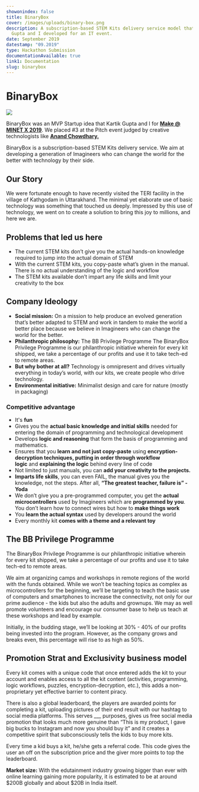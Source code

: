 ```yaml
---
showonindex: false
title: BinaryBox
cover: /images/uploads/binary-box.png
description: A subscription-based STEM Kits delivery service model that Kartik
  Gupta and I developed for an IT event.
date: September 2019
datestamp: "09.2019"
type: Hackathon Submission
documentationAvailable: true
link1: Documentation
slug: binarybox
---
```

# BinaryBox

![](images/uploads/binary-box.png)

BinaryBox was an MVP Startup idea that Kartik Gupta and I for **[Make @ MINET X 2019](https://minet.co/)**. We placed #3 at the Pitch event judged by creative technologists like **[Anand Chowdhary.](https://anandchowdhary.com/)**

BinaryBox is a subscription-based STEM Kits delivery service. We aim at developing a generation of Imagineers who can change the world for the better with technology by their side.

## Our Story

We were fortunate enough to have recently visited the TERI facility in the village of Kathgodam in Uttarakhand. The minimal yet elaborate use of basic technology was something that touched us deeply. Impressed by this use of technology, we went on to create a solution to bring this joy to millions, and here we are.

## Problems that led us here

* The current STEM kits don’t give you the actual hands-on knowledge required to jump into the actual domain of STEM
* With the current STEM kits, you copy-paste what’s given in the manual. There is no actual understanding of the logic and workflow
* The STEM kits available don’t impart any life skills and limit your creativity to the box

## Company Ideology

* **Social mission:** On a mission to help produce an evolved generation that’s better adapted to STEM and work in tandem to make the world a better place because we believe in Imagineers who can change the world for the better.
* **Philanthropic philosophy:** The BB Privilege Programme The BinaryBox Privilege Programme is our philanthropic initiative wherein for every kit shipped, we take a percentage of our profits and use it to take tech-ed to remote areas.
* **But why bother at all?** Technology is omnipresent and drives virtually everything in today’s world, with our kits, we create people who drive technology.
* **Environmental initiative:** Minimalist design and care for nature (mostly in packaging)

### Competitive advantage

* It's **fun**
* Gives you the **actual basic knowledge and initial skills** needed for entering the domain of programming and technological development
* Develops **logic and reasoning** that form the basis of programming and mathematics.
* Ensures that you **learn and not just copy-paste** using **encryption-decryption techniques, putting in order through workflow logic** and **explaining the logic** behind every line of code
* Not limited to just manuals, you can **add your creativity to the projects.**
* **Imparts life skills**, you can even FAIL, the manual gives you the knowledge, not the steps. After all, **“The greatest teacher, failure is” - Yoda**
* We don’t give you a pre-programmed computer, you get the **actual microcontrollers** used by Imagineers which are **programmed by you**. You don’t learn how to connect wires but how to **make things work**
* You **learn the actual syntax** used by developers around the world
* Every monthly kit **comes with a theme and a relevant toy**

## The BB Privilege Programme

The BinaryBox Privilege Programme is our philanthropic initiative wherein for every kit shipped, we take a percentage of our profits and use it to take tech-ed to remote areas.

We aim at organizing camps and workshops in remote regions of the world with the funds obtained. While we won’t be teaching topics as complex as microcontrollers for the beginning, we’ll be targeting to teach the basic use of computers and smartphones to increase the connectivity, not only for our prime audience - the kids but also the adults and grownups. We may as well promote volunteers and encourage our consumer base to help us teach at these workshops and lead by example.

Initially, in the budding stage, we’ll be looking at 30% - 40% of our profits being invested into the program. However, as the company grows and breaks even, this percentage will rise to as high as 50%.

## Promotion Strat and Exclusivity business model

Every kit comes with a unique code that once entered adds the kit to your account and enables access to all the kit content (activities, programming, logic workflows, puzzles, encryption-decryption, etc.), this adds a non-proprietary yet effective barrier to content piracy.

There is also a global leaderboard, the players are awarded points for completing a kit, uploading pictures of their end result with our hashtag to social media platforms. This serves ___ purposes, gives us free social media promotion that looks much more genuine than “This is my product, I gave big bucks to Instagram and now you should buy it” and it creates a competitive spirit that subconsciously tells the kids to buy more kits.

Every time a kid buys a kit, he/she gets a referral code. This code gives the user an off on the subscription price and the giver more points to top the leaderboard.

**Market size:** With the edutainment industry growing bigger than ever with online learning gaining more popularity, it is estimated to be at around $200B globally and about $20B in India itself.